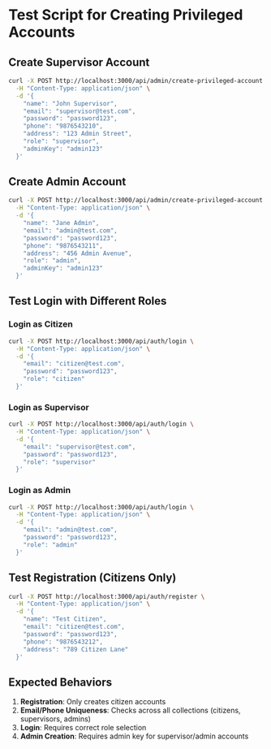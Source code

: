 # Test Script for Creating Privileged Accounts

## Create Supervisor Account
```bash
curl -X POST http://localhost:3000/api/admin/create-privileged-account \
  -H "Content-Type: application/json" \
  -d '{
    "name": "John Supervisor",
    "email": "supervisor@test.com",
    "password": "password123",
    "phone": "9876543210",
    "address": "123 Admin Street",
    "role": "supervisor",
    "adminKey": "admin123"
  }'
```

## Create Admin Account
```bash
curl -X POST http://localhost:3000/api/admin/create-privileged-account \
  -H "Content-Type: application/json" \
  -d '{
    "name": "Jane Admin",
    "email": "admin@test.com",
    "password": "password123",
    "phone": "9876543211",
    "address": "456 Admin Avenue",
    "role": "admin",
    "adminKey": "admin123"
  }'
```

## Test Login with Different Roles

### Login as Citizen
```bash
curl -X POST http://localhost:3000/api/auth/login \
  -H "Content-Type: application/json" \
  -d '{
    "email": "citizen@test.com",
    "password": "password123",
    "role": "citizen"
  }'
```

### Login as Supervisor
```bash
curl -X POST http://localhost:3000/api/auth/login \
  -H "Content-Type: application/json" \
  -d '{
    "email": "supervisor@test.com",
    "password": "password123",
    "role": "supervisor"
  }'
```

### Login as Admin
```bash
curl -X POST http://localhost:3000/api/auth/login \
  -H "Content-Type: application/json" \
  -d '{
    "email": "admin@test.com",
    "password": "password123",
    "role": "admin"
  }'
```

## Test Registration (Citizens Only)
```bash
curl -X POST http://localhost:3000/api/auth/register \
  -H "Content-Type: application/json" \
  -d '{
    "name": "Test Citizen",
    "email": "citizen@test.com",
    "password": "password123",
    "phone": "9876543212",
    "address": "789 Citizen Lane"
  }'
```

## Expected Behaviors

1. **Registration**: Only creates citizen accounts
2. **Email/Phone Uniqueness**: Checks across all collections (citizens, supervisors, admins)
3. **Login**: Requires correct role selection
4. **Admin Creation**: Requires admin key for supervisor/admin accounts
